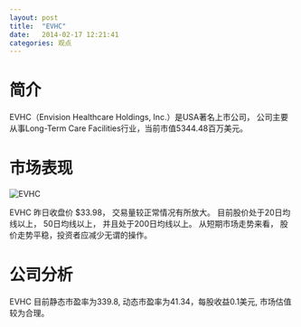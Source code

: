```yaml
---
layout: post
title:  "EVHC"
date:   2014-02-17 12:21:41
categories: 观点
---
```


# 简介
EVHC（Envision Healthcare Holdings, Inc.）是USA著名上市公司，
公司主要从事Long-Term Care Facilities行业，当前市值5344.48百万美元。

# 市场表现

![EVHC](http://finviz.com/chart.ashx?t=EVHC&ty=c&ta=1&p=d&s=l)

EVHC 昨日收盘价 $33.98，
交易量较正常情况有所放大。
目前股价处于20日均线以上，
50日均线以上，
并且处于200日均线以上。
从短期市场走势来看，
股价走势平稳，投资者应减少无谓的操作。

# 公司分析
EVHC 目前静态市盈率为339.8, 动态市盈率为41.34，每股收益0.1美元,
市场估值较为合理。

